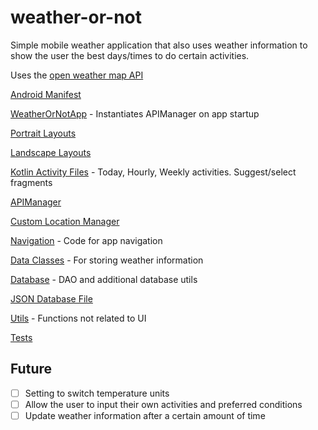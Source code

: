 # weather-or-not
Simple mobile weather application that also uses weather information to show the user the best days/times to do certain activities.

Uses the [open weather map API](https://openweathermap.org/api)

[Android Manifest](https://github.com/menterzj3144/weather-or-not/blob/main/code/app/src/main/AndroidManifest.xml)

[WeatherOrNotApp](https://github.com/menterzj3144/weather-or-not/blob/main/code/app/src/main/java/com/team3/weatherornot/WeatherOrNotApp.kt) - Instantiates APIManager on app startup

[Portrait Layouts](https://github.com/menterzj3144/weather-or-not/tree/main/code/app/src/main/res/layout)

[Landscape Layouts](https://github.com/menterzj3144/weather-or-not/tree/main/code/app/src/main/res/layout-land)

[Kotlin Activity Files](https://github.com/menterzj3144/weather-or-not/tree/main/code/app/src/main/java/com/team3/weatherornot/ui) - Today, Hourly, Weekly activities. Suggest/select fragments

[APIManager](https://github.com/menterzj3144/weather-or-not/blob/main/code/app/src/main/java/com/team3/weatherornot/api/APIManager.kt)

[Custom Location Manager](https://github.com/menterzj3144/weather-or-not/blob/main/code/app/src/main/java/com/team3/weatherornot/location/MyLocationManager.kt)

[Navigation](https://github.com/menterzj3144/weather-or-not/tree/main/code/app/src/main/java/com/team3/weatherornot/navigation) - Code for app navigation

[Data Classes](https://github.com/menterzj3144/weather-or-not/tree/main/code/app/src/main/java/com/team3/weatherornot/weather) - For storing weather information

[Database](https://github.com/menterzj3144/weather-or-not/tree/main/code/app/src/main/java/com/team3/weatherornot/database) - DAO and additional database utils

[JSON Database File](https://github.com/menterzj3144/weather-or-not/blob/main/code/app/src/main/assets/db.json)

[Utils](https://github.com/menterzj3144/weather-or-not/blob/main/code/app/src/main/java/com/team3/weatherornot/SuggestSelectUtils.kt) - Functions not related to UI

[Tests](https://github.com/menterzj3144/weather-or-not/tree/main/code/app/src/test/java/com/team3/weatherornot)

## Future
- [ ] Setting to switch temperature units
- [ ] Allow the user to input their own activities and preferred conditions
- [ ] Update weather information after a certain amount of time
